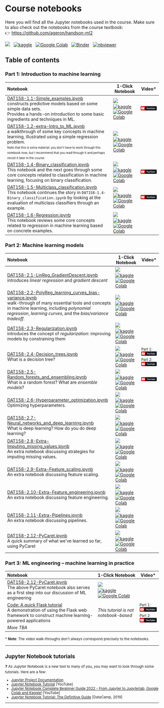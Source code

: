 
# Course notebooks

Here you will find all the Jupyter notebooks used in the course. Make sure to also check out the notebooks from the course textbook: <br>:point_right: https://github.com/ageron/handson-ml2 


<p>

[<img src="https://deepnote.com/buttons/launch-in-deepnote-small.svg">](https://deepnote.com/launch?url=https%3A%2F%2Fgithub.com%2Falu042%2FDAT158-2022) &nbsp; [![kaggle](https://camo.githubusercontent.com/a08ca511178e691ace596a95d334f73cf4ce06e83a5c4a5169b8bb68cac27bef/68747470733a2f2f6b6167676c652e636f6d2f7374617469632f696d616765732f6f70656e2d696e2d6b6167676c652e737667)](https://www.kaggle.com/alexanderlundervold/code) &nbsp;  [![Google Colab](https://colab.research.google.com/assets/colab-badge.svg)](https://colab.research.google.com/github/alu042/DAT158-2022/blob/main/) &nbsp; [![Binder](https://mybinder.org/badge_logo.svg)](https://mybinder.org/v2/gh/alu042/DAT158-2022/HEAD) &nbsp; [![nbviewer](https://raw.githubusercontent.com/jupyter/design/master/logos/Badges/nbviewer_badge.svg)](https://nbviewer.org/github/alu042/DAT158-2022/tree/main/notebooks)
</p>

## Table of contents 


### Part 1: Introduction to machine learning

| Notebook    |      1-Click Notebook      |    Video*   |
|:----------|------|-------|
|  [DAT158-1.1-Simple_examples.ipynb](https://nbviewer.org/github/alu042/DAT158-2022/tree/main/notebooks/DAT158-1.1-Simple_examples.ipynb)  <br>constructs predictive models based on some simple data sets. <br>Provides a hands-on introduction to some basic ingredients and techniques in ML. | [<img src="https://deepnote.com/buttons/launch-in-deepnote-small.svg">](https://deepnote.com/launch?url=https%3A%2F%2Fgithub.com%2Falu042%2FDAT158-2022%2Fblob%2Fmain%2Fnotebooks%2FDAT158-1.1-Simple_examples.ipynb)<br>[![kaggle](https://camo.githubusercontent.com/a08ca511178e691ace596a95d334f73cf4ce06e83a5c4a5169b8bb68cac27bef/68747470733a2f2f6b6167676c652e636f6d2f7374617469632f696d616765732f6f70656e2d696e2d6b6167676c652e737667)](https://www.kaggle.com/code/alexanderlundervold/dat158-1-1-simple-examples-ipynb) <br>[![Google Colab](https://colab.research.google.com/assets/colab-badge.svg)](https://colab.research.google.com/github/alu042/DAT158-2022/blob/main/notebooks/DAT158-1.1-Simple_examples.ipynb)| [![YouTube](assets/youtube_button.png)](https://www.youtube.com/watch?v=OhxUgFNnj1U)
|  [DAT158-1.2-extra-Intro_to_ML.ipynb](https://nbviewer.org/github/alu042/DAT158-2022/tree/main/notebooks/DAT158-1.2-extra-Intro_to_ML.ipynb)  <br>a walkthrough of some key concepts in machine learning, illustrated using a simple regression problem.<br> <span style=font-size:70%>Note that this is extra material: you don't have to work through this notebook now, but I recommend that you read through it and perhaps revisit it later in the course</span>| [<img src="https://deepnote.com/buttons/launch-in-deepnote-small.svg">](https://deepnote.com/launch?url=https%3A%2F%2Fgithub.com%2Falu042%2FDAT158-2022%2Fblob%2Fmain%2Fnotebooks%2FDAT158-1.2-extra-Intro_to_ML.ipynb)<br>[![kaggle](https://camo.githubusercontent.com/a08ca511178e691ace596a95d334f73cf4ce06e83a5c4a5169b8bb68cac27bef/68747470733a2f2f6b6167676c652e636f6d2f7374617469632f696d616765732f6f70656e2d696e2d6b6167676c652e737667)](https://www.kaggle.com/code/alexanderlundervold/dat158-1-2-extra-intro-to-ml-ipynb) <br>[![Google Colab](https://colab.research.google.com/assets/colab-badge.svg)](https://colab.research.google.com/github/alu042/DAT158-2022/blob/main/notebooks/DAT158-1.2-extra-Intro_to_ML.ipynb)|
|[DAT158-1.4-Binary_classification.ipynb](https://nbviewer.org/github/alu042/DAT158-2022/tree/main/notebooks/DAT158-1.4-Binary_classification.ipynb)<br>This notebook and the next goes through some core concepts related to classification in machine learning, focusing on binary classification.|[<img src="https://deepnote.com/buttons/launch-in-deepnote-small.svg">](https://deepnote.com/launch?url=https%3A%2F%2Fgithub.com%2Falu042%2FDAT158-2022%2Fblob%2Fmain%2Fnotebooks%2FDAT158-1.4-Binary_classification.ipynb)<br>[![kaggle](https://camo.githubusercontent.com/a08ca511178e691ace596a95d334f73cf4ce06e83a5c4a5169b8bb68cac27bef/68747470733a2f2f6b6167676c652e636f6d2f7374617469632f696d616765732f6f70656e2d696e2d6b6167676c652e737667)](https://www.kaggle.com/alexanderlundervold/dat158-1-4-binary-classification-ipynb) <br>[![Google Colab](https://colab.research.google.com/assets/colab-badge.svg)](https://colab.research.google.com/github/alu042/DAT158-2022/blob/main/notebooks/DAT158-1.4-Binary_classification.ipynb)| [![YouTube](assets/youtube_button.png)](https://www.youtube.com/watch?v=rgBShN-KXxo) |
|[DAT158-1.5-Multiclass_classification.ipynb](https://nbviewer.org/github/alu042/DAT158-2022/tree/main/notebooks/DAT158-1.5-Multiclass_classification.ipynb)<br>This notebook continues the story in `DAT158-1.4-Binary_classification.ipynb` by looking at the evaluation of multiclass classifiers through an example.|[<img src="https://deepnote.com/buttons/launch-in-deepnote-small.svg">](https://deepnote.com/launch?url=https%3A%2F%2Fgithub.com%2Falu042%2FDAT158-2022%2Fblob%2Fmain%2Fnotebooks%2FDAT158-1.5-Multiclass_classification.ipynb)<br> [![kaggle](https://camo.githubusercontent.com/a08ca511178e691ace596a95d334f73cf4ce06e83a5c4a5169b8bb68cac27bef/68747470733a2f2f6b6167676c652e636f6d2f7374617469632f696d616765732f6f70656e2d696e2d6b6167676c652e737667)](https://www.kaggle.com/alexanderlundervold/dat158-1-5-multiclass-classification-ipynb) <br>[![Google Colab](https://colab.research.google.com/assets/colab-badge.svg)](https://colab.research.google.com/github/alu042/DAT158-2022/blob/main/notebooks/DAT158-1.5-Multiclass_classification.ipynb)| [![YouTube](assets/youtube_button.png)](https://www.youtube.com/watch?v=4H4owf7WvQI)
|[DAT158-1.6-Regression.ipynb](https://nbviewer.org/github/alu042/DAT158-2022/tree/main/notebooks/DAT158-1.6-Regression.ipynb)<br>This notebook reviews some core concepts related to regression in machine learning based on concrete examples.|[<img src="https://deepnote.com/buttons/launch-in-deepnote-small.svg">](https://deepnote.com/launch?url=https%3A%2F%2Fgithub.com%2Falu042%2FDAT158-2022%2Fblob%2Fmain%2Fnotebooks%2FDAT158-1.6-Regression.ipynb)<br>[![kaggle](https://camo.githubusercontent.com/a08ca511178e691ace596a95d334f73cf4ce06e83a5c4a5169b8bb68cac27bef/68747470733a2f2f6b6167676c652e636f6d2f7374617469632f696d616765732f6f70656e2d696e2d6b6167676c652e737667)](https://www.kaggle.com/alexanderlundervold/dat158-1-6-regression) <br>[![Google Colab](https://colab.research.google.com/assets/colab-badge.svg)](https://colab.research.google.com/github/alu042/DAT158-2022/blob/main/notebooks/DAT158-1.6-Regression.ipynb)|    

### Part 2: Machine learning models
| Notebook    |      1-Click Notebook      |    Video*   |
|:----------|------|-------|
|[DAT158-2.1-LinReg_GradientDescent.ipynb](https://nbviewer.org/github/alu042/DAT158-2022/tree/main/notebooks/DAT158-2.1-LinReg_GradientDescent.ipynb)<br>introduces _linear regression_ and _gradient descent_|[<img src="https://deepnote.com/buttons/launch-in-deepnote-small.svg">](https://deepnote.com/launch?url=https%3A%2F%2Fgithub.com%2Falu042%2FDAT158-2022%2Fblob%2Fmain%2Fnotebooks%2FDAT158-2.1-LinReg_GradientDescent.ipynb)<br>[![kaggle](https://camo.githubusercontent.com/a08ca511178e691ace596a95d334f73cf4ce06e83a5c4a5169b8bb68cac27bef/68747470733a2f2f6b6167676c652e636f6d2f7374617469632f696d616765732f6f70656e2d696e2d6b6167676c652e737667)](https://www.kaggle.com/alexanderlundervold/dat158-2-1-linreg-gradientdescent-ipynb) <br>[![Google Colab](https://colab.research.google.com/assets/colab-badge.svg)](https://colab.research.google.com/github/alu042/DAT158-2022/blob/main/notebooks/DAT158-2.1-LinReg_GradientDescent.ipynb)|
|[DAT158-2.2-PolyReg_learning_curves_bias-variance.ipynb](https://nbviewer.org/github/alu042/DAT158-2022/tree/main/notebooks/DAT158-2.2-PolyReg_learning_curves_bias-variance.ipynb)<br>walk-through of many essential tools and concepts in machine learning, including _polynomial regression_, _learning curves_, and the _bias/variance tradeoff_.|[<img src="https://deepnote.com/buttons/launch-in-deepnote-small.svg">](https://deepnote.com/launch?url=https%3A%2F%2Fgithub.com%2Falu042%2FDAT158-2022%2Fblob%2Fmain%2Fnotebooks%2FDAT158-2.2-PolyReg_learning_curves_bias-variance.ipynb)<br>[![kaggle](https://camo.githubusercontent.com/a08ca511178e691ace596a95d334f73cf4ce06e83a5c4a5169b8bb68cac27bef/68747470733a2f2f6b6167676c652e636f6d2f7374617469632f696d616765732f6f70656e2d696e2d6b6167676c652e737667)](https://www.kaggle.com/alexanderlundervold/dat158-2-2-polyreg-learning-curves-bias-variance) <br>[![Google Colab](https://colab.research.google.com/assets/colab-badge.svg)](https://colab.research.google.com/github/alu042/DAT158-2022/blob/main/notebooks/DAT158-2.2-PolyReg_learning_curves_bias-variance.ipynb)|
|[DAT158-2.3-Regularization.ipynb](https://nbviewer.org/github/alu042/DAT158-2022/tree/main/notebooks/DAT158-2.3-Regularization.ipynb) <br>introduces the concept of _regularization_: improving models by constraining them|[<img src="https://deepnote.com/buttons/launch-in-deepnote-small.svg">](https://deepnote.com/launch?url=https%3A%2F%2Fgithub.com%2Falu042%2FDAT158-2022%2Fblob%2Fmain%2Fnotebooks%2FDAT158-2.3-Regularization.ipynb)<br>[![kaggle](https://camo.githubusercontent.com/a08ca511178e691ace596a95d334f73cf4ce06e83a5c4a5169b8bb68cac27bef/68747470733a2f2f6b6167676c652e636f6d2f7374617469632f696d616765732f6f70656e2d696e2d6b6167676c652e737667)](https://www.kaggle.com/alexanderlundervold/dat158-2-3-regularization-ipynb) <br>[![Google Colab](https://colab.research.google.com/assets/colab-badge.svg)](https://colab.research.google.com/github/alu042/DAT158-2022/blob/main/notebooks/DAT158-2.3-Regularization.ipynb)|
|[DAT158-2.4-Decision_trees.ipynb](https://nbviewer.org/github/alu042/DAT158-2022/tree/main/notebooks/DAT158-2.4-Decision_trees.ipynb)<br>What is a decision tree?|[<img src="https://deepnote.com/buttons/launch-in-deepnote-small.svg">](https://deepnote.com/launch?url=https%3A%2F%2Fgithub.com%2Falu042%2FDAT158-2022%2Fblob%2Fmain%2Fnotebooks%2FDAT158-2.4-Decision_trees.ipynb)<br>[![kaggle](https://camo.githubusercontent.com/a08ca511178e691ace596a95d334f73cf4ce06e83a5c4a5169b8bb68cac27bef/68747470733a2f2f6b6167676c652e636f6d2f7374617469632f696d616765732f6f70656e2d696e2d6b6167676c652e737667)](https://www.kaggle.com/alexanderlundervold/dat158-2-4-decision-trees-ipynb) <br>[![Google Colab](https://colab.research.google.com/assets/colab-badge.svg)](https://colab.research.google.com/github/alu042/DAT158-2022/blob/main/notebooks/DAT158-2.4-Decision_trees.ipynb)|<small>Part 1:</small><br>[![YouTube](assets/youtube_button.png)](https://www.youtube.com/watch?v=HNRafPRD8wo)<br><small>Part 2:</small> <br>[![YouTube](assets/youtube_button.png)](https://www.youtube.com/watch?v=hYXN94IHLEA)
|[DAT158-2.5-Random_forests_and_ensembling.ipynb](https://nbviewer.org/github/alu042/DAT158-2022/tree/main/notebooks/DAT158-2.5-Random_forests_and_ensembling.ipynb)<br>What is a random forest? What are _ensemble models_?|[<img src="https://deepnote.com/buttons/launch-in-deepnote-small.svg">](https://deepnote.com/launch?url=https%3A%2F%2Fgithub.com%2Falu042%2FDAT158-2022%2Fblob%2Fmain%2Fnotebooks%2FDAT158-2.5-Random_forests_and_ensembling.ipynb)<br>[![kaggle](https://camo.githubusercontent.com/a08ca511178e691ace596a95d334f73cf4ce06e83a5c4a5169b8bb68cac27bef/68747470733a2f2f6b6167676c652e636f6d2f7374617469632f696d616765732f6f70656e2d696e2d6b6167676c652e737667)](https://www.kaggle.com/alexanderlundervold/dat158-2-5-random-forests-and-ensembling-ipynb) <br>[![Google Colab](https://colab.research.google.com/assets/colab-badge.svg)](https://colab.research.google.com/github/alu042/DAT158-2022/blob/main/notebooks/DAT158-2.5-Random_forests_and_ensembling.ipynb)|[![YouTube](assets/youtube_button.png)](https://www.youtube.com/watch?v=nXo6ugwC85w)
|[DAT158-2.6-Hyperparameter_optimization.ipynb](https://nbviewer.org/github/alu042/DAT158-2022/tree/main/notebooks/DAT158-2.6-Hyperparameter_optimization.ipynb)<br>Optimizing hyperparameters.|[<img src="https://deepnote.com/buttons/launch-in-deepnote-small.svg">](https://deepnote.com/launch?url=https%3A%2F%2Fgithub.com%2Falu042%2FDAT158-2022%2Fblob%2Fmain%2Fnotebooks%2FDAT158-2.6-Hyperparameter_optimization.ipynb)<br>[![kaggle](https://camo.githubusercontent.com/a08ca511178e691ace596a95d334f73cf4ce06e83a5c4a5169b8bb68cac27bef/68747470733a2f2f6b6167676c652e636f6d2f7374617469632f696d616765732f6f70656e2d696e2d6b6167676c652e737667)](https://www.kaggle.com/alexanderlundervold/dat158-2-6-hyperparameter-optimization-ipynb) <br>[![Google Colab](https://colab.research.google.com/assets/colab-badge.svg)](https://colab.research.google.com/github/alu042/DAT158-2022/blob/main/notebooks/DAT158-2.6-Hyperparameter_optimization.ipynb)|
|[DAT158-2.7-Neural_networks_and_deep_learning.ipynb](https://nbviewer.org/github/alu042/DAT158-2022/tree/main/notebooks/DAT158-2.7-Neural_networks_and_deep_learning.ipynb)<br>What is deep learning? How do you do deep learning?|[<img src="https://deepnote.com/buttons/launch-in-deepnote-small.svg">](https://deepnote.com/launch?url=https%3A%2F%2Fgithub.com%2Falu042%2FDAT158-2022%2Fblob%2Fmain%2Fnotebooks%2FDAT158-2.7-Neural_networks_and_deep_learning.ipynb)<br>[![kaggle](https://camo.githubusercontent.com/a08ca511178e691ace596a95d334f73cf4ce06e83a5c4a5169b8bb68cac27bef/68747470733a2f2f6b6167676c652e636f6d2f7374617469632f696d616765732f6f70656e2d696e2d6b6167676c652e737667)](https://www.kaggle.com/alexanderlundervold/dat158-2-7-neural-networks-and-deep-learning-ipynb) <br>[![Google Colab](https://colab.research.google.com/assets/colab-badge.svg)](https://colab.research.google.com/github/alu042/DAT158-2022/blob/main/notebooks/DAT158-2.7-Neural_networks_and_deep_learning.ipynb)|
|[DAT158-2.8-Extra-Imputing_missing_values.ipynb](https://nbviewer.org/github/alu042/DAT158-2022/tree/main/notebooks/DAT158-2.8-Extra-Imputing_missing_values.ipynb)<br>An extra notebook discussing strategies for imputing missing values.|[<img src="https://deepnote.com/buttons/launch-in-deepnote-small.svg">](https://deepnote.com/launch?url=https%3A%2F%2Fgithub.com%2Falu042%2FDAT158-2022%2Fblob%2Fmain%2Fnotebooks%2FDAT158-2.8-Extra-Imputing_missing_values.ipynb)<br>[![kaggle](https://camo.githubusercontent.com/a08ca511178e691ace596a95d334f73cf4ce06e83a5c4a5169b8bb68cac27bef/68747470733a2f2f6b6167676c652e636f6d2f7374617469632f696d616765732f6f70656e2d696e2d6b6167676c652e737667)](https://www.kaggle.com/alexanderlundervold/dat158-2.8-extra-imputing-missing-values-ipynb) <br>[![Google Colab](https://colab.research.google.com/assets/colab-badge.svg)](https://colab.research.google.com/github/alu042/DAT158-2022/blob/main/notebooks/DAT158-2.8-Extra-Imputing_missing_values.ipynb)|
|[DAT158-2.9-Extra-Feature_scaling.ipynb](https://nbviewer.org/github/alu042/DAT158-2022/tree/main/notebooks/DAT158-2.9-Extra-Feature_scaling.ipynb)<br>An extra notebook discussing feature scaling.|[<img src="https://deepnote.com/buttons/launch-in-deepnote-small.svg">](https://deepnote.com/launch?url=https%3A%2F%2Fgithub.com%2Falu042%2FDAT158-2022%2Fblob%2Fmain%2Fnotebooks%2FDAT158-2.9-Extra-Feature_scaling.ipynb)<br>[![kaggle](https://camo.githubusercontent.com/a08ca511178e691ace596a95d334f73cf4ce06e83a5c4a5169b8bb68cac27bef/68747470733a2f2f6b6167676c652e636f6d2f7374617469632f696d616765732f6f70656e2d696e2d6b6167676c652e737667)](https://www.kaggle.com/alexanderlundervold/dat158-2.9-extra-feature-scaling-ipynb) <br>[![Google Colab](https://colab.research.google.com/assets/colab-badge.svg)](https://colab.research.google.com/github/alu042/DAT158-2022/blob/main/notebooks/DAT158-2.9-Extra-Feature_scaling.ipynb)|
|[DAT158-2.10-Extra-Feature_engineering.ipynb](https://nbviewer.org/github/alu042/DAT158-2022/tree/main/notebooks/DAT158-2.10-Extra-Feature_engineering.ipynb)<br>An extra notebook discussing feature engineering.|[<img src="https://deepnote.com/buttons/launch-in-deepnote-small.svg">](https://deepnote.com/launch?url=https%3A%2F%2Fgithub.com%2Falu042%2FDAT158-2022%2Fblob%2Fmain%2Fnotebooks%2FDAT158-2.10-Extra-Feature_engineering.ipynb)<br>[![kaggle](https://camo.githubusercontent.com/a08ca511178e691ace596a95d334f73cf4ce06e83a5c4a5169b8bb68cac27bef/68747470733a2f2f6b6167676c652e636f6d2f7374617469632f696d616765732f6f70656e2d696e2d6b6167676c652e737667)](https://www.kaggle.com/alexanderlundervold/dat158-2.10-extra-feature-engineering-ipynb) <br>[![Google Colab](https://colab.research.google.com/assets/colab-badge.svg)](https://colab.research.google.com/github/alu042/DAT158-2022/blob/main/notebooks/DAT158-2.10-Extra-Feature_engineering.ipynb)|
|[DAT158-2.11-Extra-Pipelines.ipynb](https://nbviewer.org/github/alu042/DAT158-2022/tree/main/notebooks/DAT158-2.11-Extra-Pipelines.ipynb)<br>An extra notebook discussing pipelines.|[<img src="https://deepnote.com/buttons/launch-in-deepnote-small.svg">](https://deepnote.com/launch?url=https%3A%2F%2Fgithub.com%2Falu042%2FDAT158-2022%2Fblob%2Fmain%2Fnotebooks%2FDAT158-2.11-Extra-Pipelines.ipynb)<br>[![kaggle](https://camo.githubusercontent.com/a08ca511178e691ace596a95d334f73cf4ce06e83a5c4a5169b8bb68cac27bef/68747470733a2f2f6b6167676c652e636f6d2f7374617469632f696d616765732f6f70656e2d696e2d6b6167676c652e737667)](https://www.kaggle.com/alexanderlundervold/dat158-2.11-extra-pipelines-ipynb) <br>[![Google Colab](https://colab.research.google.com/assets/colab-badge.svg)](https://colab.research.google.com/github/alu042/DAT158-2022/blob/main/notebooks/DAT158-2.11-Extra-Pipelines.ipynb)|
|[DAT158-2.12-PyCaret.ipynb](https://nbviewer.org/github/alu042/DAT158-2022/tree/main/notebooks/DAT158-2.12-PyCaret.ipynb) <br>A quick summary of what we've learned so far, using PyCaret |[<img src="https://deepnote.com/buttons/launch-in-deepnote-small.svg">](https://deepnote.com/launch?url=https%3A%2F%2Fgithub.com%2Falu042%2FDAT158-2022%2Fblob%2Fmain%2Fnotebooks%2FDAT158-2.12-PyCaret.ipynb)<br>[![kaggle](https://camo.githubusercontent.com/a08ca511178e691ace596a95d334f73cf4ce06e83a5c4a5169b8bb68cac27bef/68747470733a2f2f6b6167676c652e636f6d2f7374617469632f696d616765732f6f70656e2d696e2d6b6167676c652e737667)](https://www.kaggle.com/alexanderlundervold/dat158-2.12-pycaret-ipynb) <br>[![Google Colab](https://colab.research.google.com/assets/colab-badge.svg)](https://colab.research.google.com/github/alu042/DAT158-2022/blob/main/notebooks/DAT158-2.12-PyCaret.ipynb)| 


### Part 3: ML engineering &ndash; machine learning in practice
| Notebook    |      1-Click Notebook      |    Video*   |
|:----------|------|-------|
|[DAT158-2.12-PyCaret.ipynb](https://nbviewer.org/github/alu042/DAT158-2022/tree/main/notebooks/DAT158-2.12-PyCaret.ipynb) <br>The above PyCaret notebook also serves as a first step into our discussion of ML engineering |[<img src="https://deepnote.com/buttons/launch-in-deepnote-small.svg">](https://deepnote.com/launch?url=https%3A%2F%2Fgithub.com%2Falu042%2FDAT158-2022%2Fblob%2Fmain%2Fnotebooks%2FDAT158-2.12-PyCaret.ipynb)<br>[![kaggle](https://camo.githubusercontent.com/a08ca511178e691ace596a95d334f73cf4ce06e83a5c4a5169b8bb68cac27bef/68747470733a2f2f6b6167676c652e636f6d2f7374617469632f696d616765732f6f70656e2d696e2d6b6167676c652e737667)](https://www.kaggle.com/alexanderlundervold/dat158-2.12-pycaret-ipynb) <br>[![Google Colab](https://colab.research.google.com/assets/colab-badge.svg)](https://colab.research.google.com/github/alu042/DAT158-2022/blob/main/notebooks/DAT158-2.12-PyCaret.ipynb)| 
|[Code: A quick Flask tutorial](../a_quick_flask_tutorial/) <br>A demonstration of using the Flask web framework to construct machine learning-powered applications | _This tutorial is not notebook-based_|<small>Part 1:</small><br>[![YouTube](assets/youtube_button.png)](https://www.youtube.com/watch?v=RJNJUUpz7Yc)<br><small>Part 2:</small> <br>[![YouTube](assets/youtube_button.png)](https://www.youtube.com/watch?v=n_5G7FRGlXY)
|_More TBA_||


<small>* **Note**: The video walk-throughs don't always correspond precisely to the notebooks.

---

## Jupyter Notebook tutorials

:question: As Jupyter Notebook is a new tool to many of you, you may want to look through some tutorials. Here are a few: 
* [Jupyter Project Documentation](https://docs.jupyter.org/en/latest/)
* [Jupyter Notebook Tutorial](https://www.youtube.com/watch?v=DKiI6NfSIe8) [YouTube]
* [Jupyter Notebook Complete Beginner Guide 2022 - From Jupyter to Jupyterlab, Google Colab and Kaggle!](https://www.youtube.com/watch?v=5pf0_bpNbkw) [YouTube]
* [Jupyter Notebook Tutorial: The Definitive Guide](https://www.datacamp.com/community/tutorials/tutorial-jupyter-notebook) [DataCamp, 2019]

---

